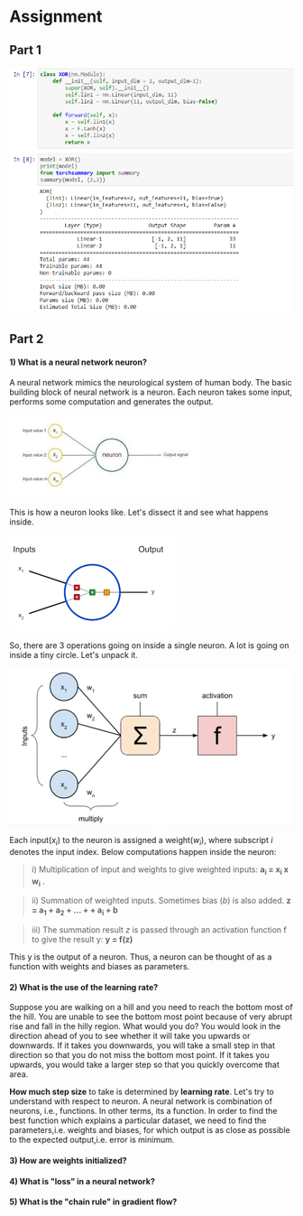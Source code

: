 # Assignment

## Part 1

![](https://raw.githubusercontent.com/garima-mahato/END2/main/Session1-Background_And_Very_Basics/assets/assignment_part1.PNG)

## Part 2

#### 1) What is a neural network neuron?

A neural network mimics the neurological system of human body. The basic building block of neural network is a neuron. Each neuron takes some input, performs some computation and generates the output. 

![](https://raw.githubusercontent.com/garima-mahato/END2/main/Session1-Background_And_Very_Basics/assets/neuron3.jpg)

This is how a neuron looks like. Let's dissect it and see what happens inside.

![](https://raw.githubusercontent.com/garima-mahato/END2/main/Session1-Background_And_Very_Basics/assets/neuron4.png)

So, there are 3 operations going on inside a single neuron. A lot is going on inside a tiny circle. Let's unpack it.

![](https://raw.githubusercontent.com/garima-mahato/END2/main/Session1-Background_And_Very_Basics/assets/neuron2.PNG)

Each input(*x<sub>i</sub>*) to the neuron is assigned a weight(*w<sub>i</sub>*), where subscript *i* denotes the input index. Below computations happen inside the neuron:

> i) Multiplication of input and weights to give weighted inputs: **a<sub>i</sub> = x<sub>i</sub> x w<sub>i</sub>** . 

> ii) Summation of weighted inputs. Sometimes bias (*b*) is also added. **z = a<sub>1</sub> + a<sub>2</sub> + ... + + a<sub>i</sub> + b** 

> iii) The summation result *z* is passed through an activation function f to give the result y: **y = f(z)**

This y is the output of a neuron. Thus, a neuron can be thought of as a function with weights and biases as parameters.


#### 2) What is the use of the learning rate?

Suppose you are walking on a hill and you need to reach the bottom most of the hill. You are unable to see the bottom most point because of very abrupt rise and fall in the hilly region. What would you do? You would look in the direction ahead of you to see whether it will take you upwards or downwards. If it takes you downwards, you will take a small step in that direction so that you do not miss the bottom most point. If it takes you upwards, you would take a larger step so that you quickly overcome that area.

**How much step size** to take is determined by **learning rate**. Let's try to understand with respect to neuron. A neural network is combination of neurons, i.e., functions. In other terms, its a function. In order to find the best function which explains a particular dataset, we need to find the parameters,i.e. weights and biases, for which output is as close as possible to the expected output,i.e. error is minimum. 

#### 3) How are weights initialized?

#### 4) What is "loss" in a neural network?

#### 5) What is the "chain rule" in gradient flow?
